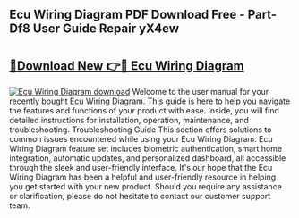 ## Ecu Wiring Diagram PDF Download Free - Part-Df8 User Guide Repair yX4ew

# <h2><a href="http://dfsu2z.blite.top/?on=Ecu+Wiring+Diagram">🔗Download New 👉🔴 Ecu Wiring Diagram</a></h2>

[![Ecu Wiring Diagram download](https://i.imgur.com/lujVjoI.png)](http://dfsu2z.blite.top/?on=Ecu+Wiring+Diagram)
Welcome to the user manual for your recently bought Ecu Wiring Diagram. This guide is here to help you navigate the features and functions of your product with ease. Inside, you will find detailed instructions for installation, operation, maintenance, and troubleshooting. Troubleshooting Guide This section offers solutions to common issues encountered while using your Ecu Wiring Diagram. Ecu Wiring Diagram feature set includes biometric authentication, smart home integration, automatic updates, and personalized dashboard, all accessible through the sleek and user-friendly interface. It's our hope that the Ecu Wiring Diagram has been a helpful and user-friendly resource in helping you get started with your new product. Should you require any assistance or clarification, please do not hesitate to contact our customer support team.

